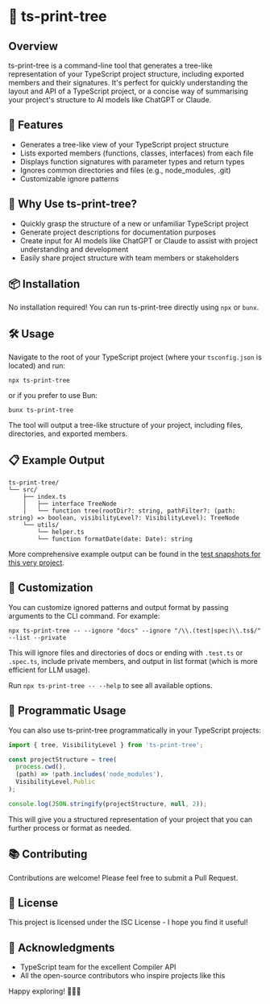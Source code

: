 # 🌳 ts-print-tree

## Overview

ts-print-tree is a command-line tool that generates a tree-like representation of your TypeScript project structure, including exported members and their signatures. It's perfect for quickly understanding the layout and API of a TypeScript project, or a concise way of summarising your project's structure to AI models like ChatGPT or Claude.

## 🚀 Features

- Generates a tree-like view of your TypeScript project structure
- Lists exported members (functions, classes, interfaces) from each file
- Displays function signatures with parameter types and return types
- Ignores common directories and files (e.g., node_modules, .git)
- Customizable ignore patterns

## 🤖 Why Use ts-print-tree?

- Quickly grasp the structure of a new or unfamiliar TypeScript project
- Generate project descriptions for documentation purposes
- Create input for AI models like ChatGPT or Claude to assist with project understanding and development
- Easily share project structure with team members or stakeholders

## 📦 Installation

No installation required! You can run ts-print-tree directly using `npx` or `bunx`.

## 🛠️ Usage

Navigate to the root of your TypeScript project (where your `tsconfig.json` is located) and run:

```
npx ts-print-tree
```

or if you prefer to use Bun:

```
bunx ts-print-tree
```

The tool will output a tree-like structure of your project, including files, directories, and exported members.

## 📋 Example Output

```
ts-print-tree/
└── src/
    ├── index.ts
    │   ├── interface TreeNode
    │   └── function tree(rootDir?: string, pathFilter?: (path: string) => boolean, visibilityLevel?: VisibilityLevel): TreeNode
    └── utils/
        └── helper.ts
        └── function formatDate(date: Date): string
```

More comprehensive example output can be found in the [test snapshots for this very project](https://github.com/grrowl/ts-print-tree/blob/main/src/__snapshots__/cli.test.ts.snap).

## 🔧 Customization

You can customize ignored patterns and output format by passing arguments to the CLI command. For example:

```
npx ts-print-tree -- --ignore "docs" --ignore "/\\.(test|spec)\\.ts$/" --list --private
```

This will ignore files and directories of docs or ending with `.test.ts` or `.spec.ts`, include private members, and output in list format (which is more efficient for LLM usage).

Run `npx ts-print-tree -- --help` to see all available options.

## 🧰 Programmatic Usage

You can also use ts-print-tree programmatically in your TypeScript projects:

```typescript
import { tree, VisibilityLevel } from 'ts-print-tree';

const projectStructure = tree(
  process.cwd(),
  (path) => !path.includes('node_modules'),
  VisibilityLevel.Public
);

console.log(JSON.stringify(projectStructure, null, 2));
```

This will give you a structured representation of your project that you can further process or format as needed.

## 📚 Contributing

Contributions are welcome! Please feel free to submit a Pull Request.

## 📄 License

This project is licensed under the ISC License - I hope you find it useful!

## 🙏 Acknowledgments

- TypeScript team for the excellent Compiler API
- All the open-source contributors who inspire projects like this

Happy exploring! 🕵️‍♀️🌟
